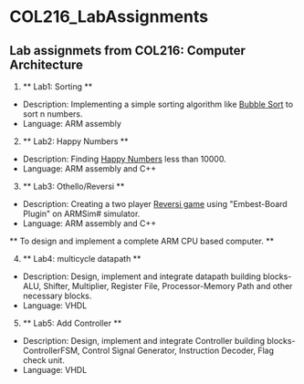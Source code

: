 # COL216_LabAssignments
## Lab assignmets from COL216: Computer Architecture


1. ** Lab1: Sorting ** 
* Description: Implementing a simple sorting algorithm like [Bubble Sort](https://en.wikipedia.org/wiki/Bubble_sort) to sort n numbers.
* Language: ARM assembly

2. ** Lab2: Happy Numbers **
* Description: Finding [Happy Numbers](https://en.wikipedia.org/wiki/Happy_number) less than 10000.
* Language: ARM assembly and C++

3. ** Lab3: Othello/Reversi **
* Description: Creating a two player [Reversi game](https://en.wikipedia.org/wiki/Reversi) using "Embest-Board Plugin" on ARMSim# simulator.
* Language: ARM assembly and C++


** To design and implement a complete ARM CPU based computer. **

4. ** Lab4: multicycle datapath **
* Description: Design, implement and integrate datapath building blocks- ALU, Shifter, Multiplier, Register File, Processor-Memory Path and other necessary blocks.
* Language: VHDL

5. ** Lab5: Add Controller **
* Description: Design, implement and integrate Controller building blocks- ControllerFSM, Control Signal Generator, Instruction Decoder, Flag check unit.
* Language: VHDL
